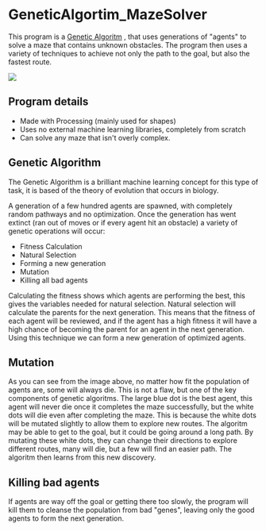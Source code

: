 # GeneticAlgortim_MazeSolver
This program is a [Genetic Algoritm](https://en.wikipedia.org/wiki/Genetic_algorithm) , that uses generations of "agents" to solve a maze 
that contains unknown obstacles. The program then uses a variety of techniques to achieve not only the path to the goal, but also the
fastest route.

![](https://github.com/BenHenderson09/GeneticAlgortim_MazeSolver/blob/master/gen19.png)

## Program details
- Made with Processing (mainly used for shapes)
- Uses no external machine learning libraries, completely from scratch
- Can solve any maze that isn't overly complex.

## Genetic Algorithm
The Genetic Algorithm is a brilliant machine learning concept for this type of task, it is based of the theory of evolution that occurs
in biology. 

A generation of a few hundred agents are spawned, with completely random pathways and no optimization. Once the generation
has went extinct (ran out of moves or if every agent hit an obstacle) a variety of genetic operations will occur:
- Fitness Calculation
- Natural Selection
- Forming a new generation
- Mutation
- Killing all bad agents

Calculating the fitness shows which agents are performing the best, this gives the variables needed for natural selection.
Natural selection will calculate the parents for the next generation. This means that the fitness of each agent will be reviewed, and if
the agent has a high fitness it will have a high chance of becoming the parent for an agent in the next generation. Using this technique
we can form a new generation of optimized agents.

## Mutation
As you can see from the image above, no matter how fit the population of agents are, some will always die. This is not a flaw, but one
of the key components of genetic algoritms. The large blue dot is the best agent, this agent will never die once it completes the maze successfully, but the white dots will die even after completing the maze. This is because the white dots will be mutated slightly to
allow them to explore new routes. The algoritm may be able to get to the goal, but it could be going around a long path. By mutating these
white dots, they can change their directions to explore different routes, many will die, but a few will find an easier path. The algoritm
then learns from this new discovery.

## Killing bad agents
If agents are way off the goal or getting there too slowly, the program will kill them to cleanse the population from bad "genes", leaving only the good agents to form the next generation.
